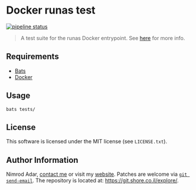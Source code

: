 # Docker runas test

[![pipeline status](https://git.shore.co.il/nimrod/docker-runas-test/badges/master/pipeline.svg)](https://git.shore.co.il/nimrod/docker-runas-test/-/commits/master)

> A test suite for the runas Docker entrypoint.
> See [here](https://www.shore.co.il/blog/docker_uid/) for more info.

## Requirements

- [Bats](https://github.com/sstephenson/bats)
- [Docker](https://www.docker.com)

## Usage

```
bats tests/
```

## License

This software is licensed under the MIT license (see `LICENSE.txt`).

## Author Information

Nimrod Adar, [contact me](mailto:nimrod@shore.co.il) or visit my
[website](https://www.shore.co.il/). Patches are welcome via
[`git send-email`](http://git-scm.com/book/en/v2/Git-Commands-Email). The repository
is located at: <https://git.shore.co.il/explore/>.
